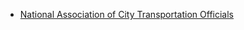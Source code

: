- [National Association of City Transportation Officials](https://nacto.org/program/bike-share-initiative/)
